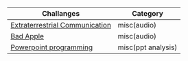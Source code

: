 Challanges                                               |Category          |
|------------                                            |--------
|[Extraterrestrial Communication](extraterrestrial.md)   | misc(audio)      |
|[Bad Apple](badapple.md)                                |misc(audio)       |
|[Powerpoint programming](powerpointprogramming.md)      |misc(ppt analysis)|
